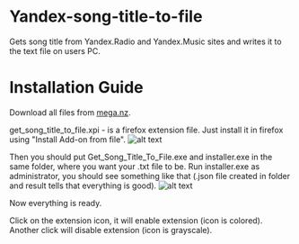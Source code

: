 # Yandex-song-title-to-file
Gets song title from Yandex.Radio and Yandex.Music sites and writes it to the text file on users PC.
# Installation Guide
Download all files from [mega.nz](https://mega.nz/#!sq5VTQ7A!Ep0vLeBABbNOYJy3HShZn8klijojKMSsiVwBGr8KMYk).

get_song_title_to_file.xpi - is a firefox extension file. Just install it in firefox using "Install Add-on from file".
![alt text](https://i.imgur.com/NuW3OIF.png)

Then you should put Get_Song_Title_To_File.exe and installer.exe in the same folder, where you want your .txt file to be.
Run installer.exe as administrator, you should see something like that (.json file created in folder and result tells that everything is good).
![alt text](https://i.imgur.com/WQjJNOE.png)

Now everything is ready. 

Click on the extension icon, it will enable extension (icon is colored). Another click will disable extension (icon is grayscale).
